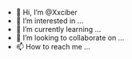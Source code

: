 - 👋 Hi, I’m @Xxciber
- 👀 I’m interested in ...
- 🌱 I’m currently learning ...
- 💞️ I’m looking to collaborate on ...
- 📫 How to reach me ...

<!---
Xxciber/Xxciber is a ✨ special ✨ repository because its `README.md` (this file) appears on your GitHub profile.
You can click the Preview link to take a look at your changes.
--->
